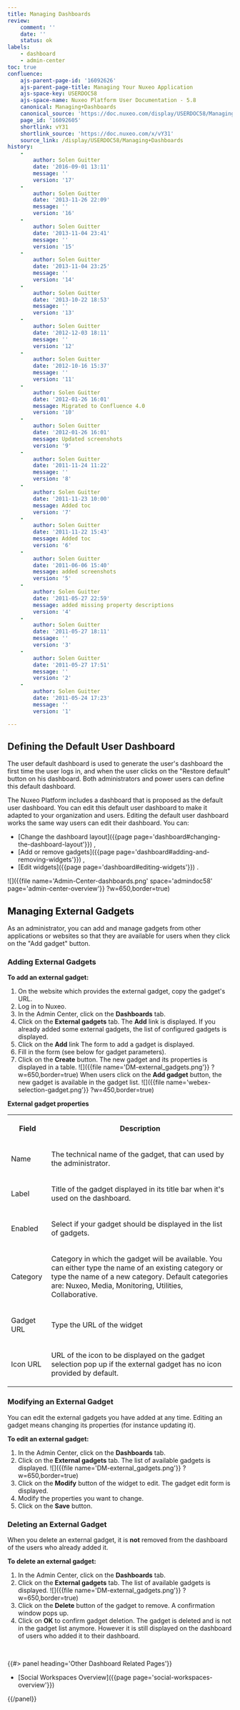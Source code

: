 ```yaml
---
title: Managing Dashboards
review:
    comment: ''
    date: ''
    status: ok
labels:
    - dashboard
    - admin-center
toc: true
confluence:
    ajs-parent-page-id: '16092626'
    ajs-parent-page-title: Managing Your Nuxeo Application
    ajs-space-key: USERDOC58
    ajs-space-name: Nuxeo Platform User Documentation - 5.8
    canonical: Managing+Dashboards
    canonical_source: 'https://doc.nuxeo.com/display/USERDOC58/Managing+Dashboards'
    page_id: '16092605'
    shortlink: vY31
    shortlink_source: 'https://doc.nuxeo.com/x/vY31'
    source_link: /display/USERDOC58/Managing+Dashboards
history:
    - 
        author: Solen Guitter
        date: '2016-09-01 13:11'
        message: ''
        version: '17'
    - 
        author: Solen Guitter
        date: '2013-11-26 22:09'
        message: ''
        version: '16'
    - 
        author: Solen Guitter
        date: '2013-11-04 23:41'
        message: ''
        version: '15'
    - 
        author: Solen Guitter
        date: '2013-11-04 23:25'
        message: ''
        version: '14'
    - 
        author: Solen Guitter
        date: '2013-10-22 18:53'
        message: ''
        version: '13'
    - 
        author: Solen Guitter
        date: '2012-12-03 18:11'
        message: ''
        version: '12'
    - 
        author: Solen Guitter
        date: '2012-10-16 15:37'
        message: ''
        version: '11'
    - 
        author: Solen Guitter
        date: '2012-01-26 16:01'
        message: Migrated to Confluence 4.0
        version: '10'
    - 
        author: Solen Guitter
        date: '2012-01-26 16:01'
        message: Updated screenshots
        version: '9'
    - 
        author: Solen Guitter
        date: '2011-11-24 11:22'
        message: ''
        version: '8'
    - 
        author: Solen Guitter
        date: '2011-11-23 10:00'
        message: Added toc
        version: '7'
    - 
        author: Solen Guitter
        date: '2011-11-22 15:43'
        message: Added toc
        version: '6'
    - 
        author: Solen Guitter
        date: '2011-06-06 15:40'
        message: added screenshots
        version: '5'
    - 
        author: Solen Guitter
        date: '2011-05-27 22:59'
        message: added missing property descriptions
        version: '4'
    - 
        author: Solen Guitter
        date: '2011-05-27 18:11'
        message: ''
        version: '3'
    - 
        author: Solen Guitter
        date: '2011-05-27 17:51'
        message: ''
        version: '2'
    - 
        author: Solen Guitter
        date: '2011-05-24 17:23'
        message: ''
        version: '1'

---
```

## Defining the Default User Dashboard

The user default dashboard is used to generate the user's dashboard the first time the user logs in, and when the user clicks on the "Restore default" button on his dashboard. Both administrators and power users can define this default dashboard.

The Nuxeo Platform includes a dashboard that is proposed as the default user dashboard. You can edit this default user dashboard to make it adapted to your organization and users. Editing the default user dashboard works the same way users can edit their dashboard. You can:

*   [Change the dashboard layout]({{page page='dashboard#changing-the-dashboard-layout'}}) ,
*   [Add or remove gadgets]({{page page='dashboard#adding-and-removing-widgets'}}) ,
*   [Edit widgets]({{page page='dashboard#editing-widgets'}}) .

![]({{file name='Admin-Center-dashboards.png' space='admindoc58' page='admin-center-overview'}} ?w=650,border=true)

## <span style="color: rgb(0,0,0);">Managing External Gadgets</span>

As an administrator, you can add and manage gadgets from other applications or websites so that they are available for users when they click on the "Add gadget" button.

### Adding External Gadgets

**To add an external gadget:**

1.  On the website which provides the external gadget, copy the gadget's URL.
2.  Log in to Nuxeo.
3.  In the Admin Center, click on the **Dashboards** tab.
4.  Click on the **External gadgets** tab.
    The **Add** link is displayed.
    If you already added some external gadgets, the list of configured gadgets is displayed.
5.  Click on the **Add** link
    The form to add a gadget is displayed.
6.  Fill in the form (see below for gadget parameters).
7.  Click on the **Create** button.
    The new gadget and its properties is displayed in a table.
    ![]({{file name='DM-external_gadgets.png'}} ?w=650,border=true)
    When users click on the **Add gadget** button, the new gadget is available in the gadget list.
    ![]({{file name='webex-selection-gadget.png'}} ?w=450,border=true)

**External gadget properties**

<div class="table-scroll"><table class="hover"><tbody><tr><th colspan="1">

Field

</th><th colspan="1">

Description

</th></tr><tr><td colspan="1">

Name

</td><td colspan="1">

The technical name of the gadget, that can used by the administrator.

</td></tr><tr><td colspan="1">

Label

</td><td colspan="1">

Title of the gadget displayed in its title bar when it's used on the dashboard.

</td></tr><tr><td colspan="1">

Enabled

</td><td colspan="1">

Select if your gadget should be displayed in the list of gadgets.

</td></tr><tr><td colspan="1">

Category

</td><td colspan="1">

Category in which the gadget will be available. You can either type the name of an existing category or type the name of a new category. Default categories are: Nuxeo, Media, Monitoring, Utilities, Collaborative.

</td></tr><tr><td colspan="1">

Gadget URL

</td><td colspan="1">

Type the URL of the widget

</td></tr><tr><td colspan="1">

Icon URL

</td><td colspan="1">

URL of the icon to be displayed on the gadget selection pop up if the external gadget has no icon provided by default.

</td></tr></tbody></table></div>

### Modifying an External Gadget

You can edit the external gadgets you have added at any time. Editing an gadget means changing its properties (for instance updating it).

**To edit an external gadget:**

1.  In the Admin Center, click on the **Dashboards** tab.
2.  Click on the **External gadgets** tab.
    The list of available gadgets is displayed.
    ![]({{file name='DM-external_gadgets.png'}} ?w=650,border=true)
3.  Click on the **Modify** button of the widget to edit.
    The gadget edit form is displayed.
4.  Modify the properties you want to change.
5.  Click on the **Save** button.

### Deleting an External Gadget

When you delete an external gadget, it is **not** removed from the dashboard of the users who already added it.

**To delete an external gadget:**

1.  In the Admin Center, click on the **Dashboards** tab.
2.  Click on the **External gadgets** tab.
    The list of available gadgets is displayed.
    ![]({{file name='DM-external_gadgets.png'}} ?w=650,border=true)
3.  Click on the **Delete** button of the gadget to remove.
    A confirmation window pops up.
4.  Click on **OK** to confirm gadget deletion.
    The gadget is deleted and is not in the gadget list anymore. However it is still displayed on the dashboard of users who added it to their dashboard.

&nbsp;

<div class="row" data-equalizer data-equalize-on="medium"><div class="column medium-6">{{#> panel heading='Other Dashboard Related Pages'}}

*   [Social Workspaces Overview]({{page page='social-workspaces-overview'}})

{{/panel}}</div><div class="column medium-6">

&nbsp;

&nbsp;

</div></div>